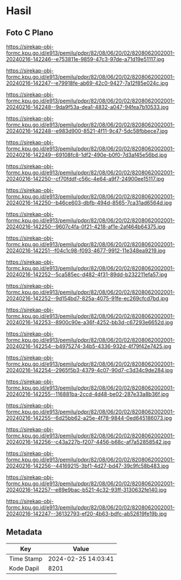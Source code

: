 # Hasil

## Foto C Plano

https://sirekap-obj-formc.kpu.go.id/e913/pemilu/pdpr/82/08/06/20/02/8208062002001-20240216-142246--e753811e-9859-47c3-97de-a71d19e51117.jpg

https://sirekap-obj-formc.kpu.go.id/e913/pemilu/pdpr/82/08/06/20/02/8208062002001-20240216-142247--e79918fe-ab69-42c0-9427-7a12f85e024c.jpg

https://sirekap-obj-formc.kpu.go.id/e913/pemilu/pdpr/82/08/06/20/02/8208062002001-20240216-142248--9da9f53a-dea1-4832-a047-94fea7b10533.jpg

https://sirekap-obj-formc.kpu.go.id/e913/pemilu/pdpr/82/08/06/20/02/8208062002001-20240216-142248--e983d900-8521-4f11-9c47-5dc58fbbece7.jpg

https://sirekap-obj-formc.kpu.go.id/e913/pemilu/pdpr/82/08/06/20/02/8208062002001-20240216-142249--69108fc8-1df2-490e-b0f0-7d3af45e56bd.jpg

https://sirekap-obj-formc.kpu.go.id/e913/pemilu/pdpr/82/08/06/20/02/8208062002001-20240216-142250--cf70fddf-c56c-4e64-a9f7-24900ee15117.jpg

https://sirekap-obj-formc.kpu.go.id/e913/pemilu/pdpr/82/08/06/20/02/8208062002001-20240216-142250--b46ce603-dbfb-494d-8565-7ca31ad6564d.jpg

https://sirekap-obj-formc.kpu.go.id/e913/pemilu/pdpr/82/08/06/20/02/8208062002001-20240216-142250--9607c4fa-0f21-4218-af1e-2af464b64375.jpg

https://sirekap-obj-formc.kpu.go.id/e913/pemilu/pdpr/82/08/06/20/02/8208062002001-20240216-142251--f04c1c98-f093-4677-9912-11e348ea9219.jpg

https://sirekap-obj-formc.kpu.go.id/e913/pemilu/pdpr/82/08/06/20/02/8208062002001-20240216-142252--5ca585ec-d482-4f31-89dd-b232211efa57.jpg

https://sirekap-obj-formc.kpu.go.id/e913/pemilu/pdpr/82/08/06/20/02/8208062002001-20240216-142252--9d154bd7-825a-4075-91fe-ec269cfcd7bd.jpg

https://sirekap-obj-formc.kpu.go.id/e913/pemilu/pdpr/82/08/06/20/02/8208062002001-20240216-142253--8900c90e-a36f-4252-bb3d-c67293e6652d.jpg

https://sirekap-obj-formc.kpu.go.id/e913/pemilu/pdpr/82/08/06/20/02/8208062002001-20240216-142254--b4975274-34b5-4336-932d-4f79f42e7425.jpg

https://sirekap-obj-formc.kpu.go.id/e913/pemilu/pdpr/82/08/06/20/02/8208062002001-20240216-142254--2965f5b3-4379-4c07-90d7-c3d34c9de284.jpg

https://sirekap-obj-formc.kpu.go.id/e913/pemilu/pdpr/82/08/06/20/02/8208062002001-20240216-142255--116881ba-2ccd-4d48-be02-287e33a8b36f.jpg

https://sirekap-obj-formc.kpu.go.id/e913/pemilu/pdpr/82/08/06/20/02/8208062002001-20240216-142255--6d25bb62-a25e-4f78-9844-0ed645186073.jpg

https://sirekap-obj-formc.kpu.go.id/e913/pemilu/pdpr/82/08/06/20/02/8208062002001-20240216-142256--c43a227b-f207-4456-b68c-af7a52858542.jpg

https://sirekap-obj-formc.kpu.go.id/e913/pemilu/pdpr/82/08/06/20/02/8208062002001-20240216-142256--44169215-3bf1-4d27-bd47-39c9fc58b483.jpg

https://sirekap-obj-formc.kpu.go.id/e913/pemilu/pdpr/82/08/06/20/02/8208062002001-20240216-142257--e89e9bac-b521-4c32-93ff-3130632fe140.jpg

https://sirekap-obj-formc.kpu.go.id/e913/pemilu/pdpr/82/08/06/20/02/8208062002001-20240216-142247--36132793-ef20-4b63-bdfc-ab52619fe19b.jpg


## Metadata

| Key        | Value               |
| ---------- | ------------------- |
| Time Stamp | 2024-02-25 14:03:41 |
| Kode Dapil | 8201                |




